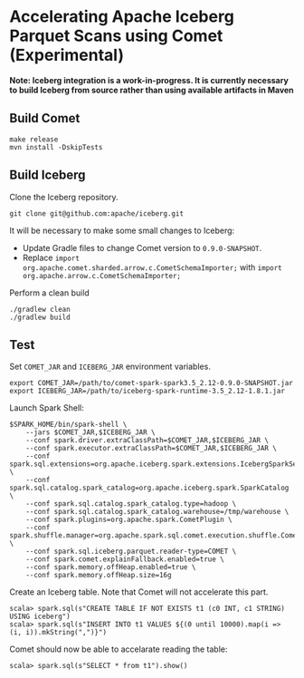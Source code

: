 <!---
  Licensed to the Apache Software Foundation (ASF) under one
  or more contributor license agreements.  See the NOTICE file
  distributed with this work for additional information
  regarding copyright ownership.  The ASF licenses this file
  to you under the Apache License, Version 2.0 (the
  "License"); you may not use this file except in compliance
  with the License.  You may obtain a copy of the License at

    http://www.apache.org/licenses/LICENSE-2.0

  Unless required by applicable law or agreed to in writing,
  software distributed under the License is distributed on an
  "AS IS" BASIS, WITHOUT WARRANTIES OR CONDITIONS OF ANY
  KIND, either express or implied.  See the License for the
  specific language governing permissions and limitations
  under the License.
-->

# Accelerating Apache Iceberg Parquet Scans using Comet (Experimental)

**Note: Iceberg integration is a work-in-progress. It is currently necessary to build Iceberg from
source rather than using available artifacts in Maven**

## Build Comet

```shell
make release
mvn install -DskipTests
```

## Build Iceberg

Clone the Iceberg repository.

```shell
git clone git@github.com:apache/iceberg.git
```

It will be necessary to make some small changes to Iceberg:

- Update Gradle files to change Comet version to `0.9.0-SNAPSHOT`.
- Replace `import org.apache.comet.sharded.arrow.c.CometSchemaImporter;` with `import org.apache.arrow.c.CometSchemaImporter;` 

Perform a clean build

```shell
./gradlew clean
./gradlew build
```

## Test

Set `COMET_JAR` and `ICEBERG_JAR` environment variables.

```shell
export COMET_JAR=/path/to/comet-spark-spark3.5_2.12-0.9.0-SNAPSHOT.jar
export ICEBERG_JAR=/path/to/iceberg-spark-runtime-3.5_2.12-1.8.1.jar
```

Launch Spark Shell:

```shell
$SPARK_HOME/bin/spark-shell \
    --jars $COMET_JAR,$ICEBERG_JAR \
    --conf spark.driver.extraClassPath=$COMET_JAR,$ICEBERG_JAR \
    --conf spark.executor.extraClassPath=$COMET_JAR,$ICEBERG_JAR \
    --conf spark.sql.extensions=org.apache.iceberg.spark.extensions.IcebergSparkSessionExtensions \
    --conf spark.sql.catalog.spark_catalog=org.apache.iceberg.spark.SparkCatalog \
    --conf spark.sql.catalog.spark_catalog.type=hadoop \
    --conf spark.sql.catalog.spark_catalog.warehouse=/tmp/warehouse \
    --conf spark.plugins=org.apache.spark.CometPlugin \
    --conf spark.shuffle.manager=org.apache.spark.sql.comet.execution.shuffle.CometShuffleManager \
    --conf spark.sql.iceberg.parquet.reader-type=COMET \
    --conf spark.comet.explainFallback.enabled=true \
    --conf spark.memory.offHeap.enabled=true \
    --conf spark.memory.offHeap.size=16g
```

Create an Iceberg table. Note that Comet will not accelerate this part.

```shell
scala> spark.sql(s"CREATE TABLE IF NOT EXISTS t1 (c0 INT, c1 STRING) USING iceberg")
scala> spark.sql(s"INSERT INTO t1 VALUES ${(0 until 10000).map(i => (i, i)).mkString(",")}")
```

Comet should now be able to accelarate reading the table:

```shell
scala> spark.sql(s"SELECT * from t1").show()
```

